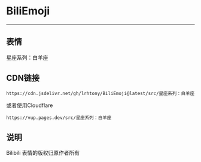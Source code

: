 # BiliEmoji
---
## 表情
星座系列：白羊座
## CDN链接
```
https://cdn.jsdelivr.net/gh/lrhtony/BiliEmoji@latest/src/星座系列：白羊座
```
或者使用Cloudflare
```
https://vup.pages.dev/src/星座系列：白羊座
```
## 说明
Bilibili 表情的版权归原作者所有
